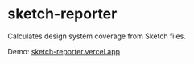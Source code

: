 # sketch-reporter

Calculates design system coverage from Sketch files.

Demo: [sketch-reporter.vercel.app](https://sketch-reporter.vercel.app)
